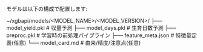 モデルは以下の構成で配置します:

~/xgbapi/models/<MODEL_NAME>/<MODEL_VERSION>/
  ├── model_yield.pkl     # 収量予測
  ├── model_days.pkl      # 生育日数予測
  ├── preproc.pkl         # 学習時の前処理パイプライン
  ├── feature_meta.json   # 特徴量定義(任意)
  └── model_card.md       # 由来/精度/注意点(任意)
